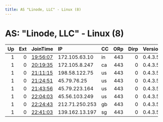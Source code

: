 ```yaml
---
title: AS "Linode, LLC" - Linux (8)
---
```


# AS: "Linode, LLC" - Linux (8)

|   Up |   Ext | JoinTime                                                                                            | IP             | CC   |   ORp |   Dirp | Version   | Contact   | Nickname   |   eFamMembers |
|-----:|------:|:----------------------------------------------------------------------------------------------------|:---------------|:-----|------:|-------:|:----------|:----------|:-----------|--------------:|
|    1 |     0 | [19:56:07](https://metrics.torproject.org/rs.html#details/90FC95733CB393EB57A8F4A813768DCD68F7D118) | 172.105.63.10  | in   |   443 |      0 | 0.4.3.5   | None      | Unnamed    |             1 |
|    1 |     0 | [20:19:35](https://metrics.torproject.org/rs.html#details/9026A9CD3E0685A4D4627DA319EC8BB4FB7F6A7B) | 172.105.8.247  | ca   |   443 |      0 | 0.4.3.5   | None      | Unnamed    |             1 |
|    1 |     0 | [21:11:15](https://metrics.torproject.org/rs.html#details/745D800E420B9AEF1BA5130406E7ED49D798D732) | 198.58.122.75  | us   |   443 |      0 | 0.4.3.5   | None      | Unnamed    |             1 |
|    1 |     0 | [21:24:51](https://metrics.torproject.org/rs.html#details/FF82B371BDDDA0F48D849CA38E33A9AA39C0D2BE) | 45.79.76.25    | us   |   443 |      0 | 0.4.3.5   | None      | Unnamed    |             1 |
|    1 |     0 | [21:43:56](https://metrics.torproject.org/rs.html#details/AA5B4BF2E7A42356EDE8E6E6F97FD364A413B82F) | 45.79.223.164  | us   |   443 |      0 | 0.4.3.5   | None      | Unnamed    |             1 |
|    1 |     0 | [22:04:03](https://metrics.torproject.org/rs.html#details/49C74AB9AD0357F39D268BAB3B5B20FD4765F226) | 45.56.103.249  | us   |   443 |      0 | 0.4.3.5   | None      | Unnamed    |             1 |
|    1 |     0 | [22:24:43](https://metrics.torproject.org/rs.html#details/F22994A92E95CE03140117EAAD0ADBC2E2ADF94D) | 212.71.250.253 | gb   |   443 |      0 | 0.4.3.5   | None      | Unnamed    |             1 |
|    1 |     0 | [22:41:03](https://metrics.torproject.org/rs.html#details/F357774D41DCD2DD3F2E761E59E842EB94556D7F) | 139.162.13.197 | sg   |   443 |      0 | 0.4.3.5   | None      | Unnamed    |             1 |
